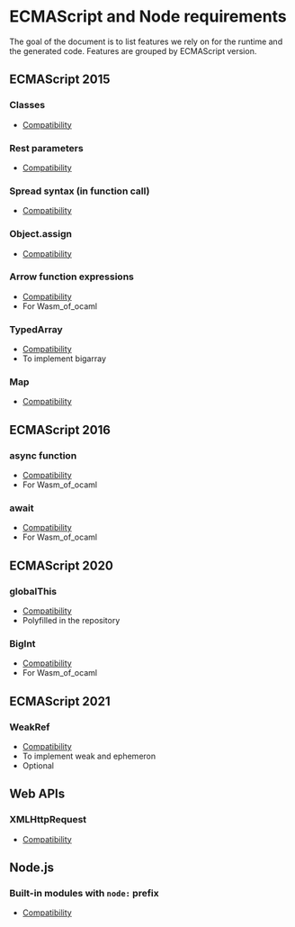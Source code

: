 # ECMAScript and Node requirements

The goal of the document is to list features we rely on for the runtime and the generated code.
Features are grouped by ECMAScript version.

## ECMAScript 2015

### Classes

- [Compatibility](https://developer.mozilla.org/en-US/docs/Web/JavaScript/Reference/Classes#browser_compatibility)

### Rest parameters

- [Compatibility](https://developer.mozilla.org/en-US/docs/Web/JavaScript/Reference/Functions/rest_parameters#browser_compatibility)

### Spread syntax (in function call)

- [Compatibility](https://developer.mozilla.org/en-US/docs/Web/JavaScript/Reference/Operators/Spread_syntax#browser_compatibility)

### Object.assign

- [Compatibility](https://developer.mozilla.org/en-US/docs/Web/JavaScript/Reference/Global_Objects/Object/assign#browser_compatibility)

### Arrow function expressions

- [Compatibility](https://developer.mozilla.org/en-US/docs/Web/JavaScript/Reference/Functions/Arrow_functions#browser_compatibility)
- For Wasm_of_ocaml

### TypedArray

- [Compatibility](https://developer.mozilla.org/en-US/docs/Web/JavaScript/Reference/Global_Objects/TypedArray#browser_compatibility)
- To implement bigarray

### Map

- [Compatibility](https://developer.mozilla.org/en-US/docs/Web/JavaScript/Reference/Global_Objects/Map#browser_compatibility)

## ECMAScript 2016

### async function

- [Compatibility](https://developer.mozilla.org/en-US/docs/Web/JavaScript/Reference/Statements/async_function#browser_compatibility)
- For Wasm_of_ocaml

### await

- [Compatibility](https://developer.mozilla.org/en-US/docs/Web/JavaScript/Reference/Operators/await#browser_compatibility)
- For Wasm_of_ocaml

## ECMAScript 2020

### globalThis

- [Compatibility](https://developer.mozilla.org/en-US/docs/Web/JavaScript/Reference/Global_Objects/globalThis#browser_compatibility)
- Polyfilled in the repository

### BigInt

- [Compatibility](https://developer.mozilla.org/en-US/docs/Web/JavaScript/Reference/Global_Objects/BigInt#browser_compatibility)
- For Wasm_of_ocaml

## ECMAScript 2021

### WeakRef

- [Compatibility](https://developer.mozilla.org/en-US/docs/Web/JavaScript/Reference/Global_Objects/WeakRef#browser_compatibility)
- To implement weak and ephemeron
- Optional

## Web APIs

### XMLHttpRequest

- [Compatibility](https://developer.mozilla.org/en-US/docs/Web/API/XMLHttpRequest#browser_compatibility)

## Node.js

### Built-in modules with `node:` prefix

- [Compatibility](https://nodejs.org/docs/latest/api/modules.html#built-in-modules)
